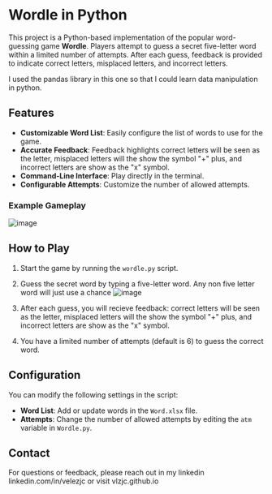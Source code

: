 # Wordle in Python

This project is a Python-based implementation of the popular word-guessing game **Wordle**.
Players attempt to guess a secret five-letter word within a limited number of attempts.
After each guess, feedback is provided to indicate correct letters, misplaced letters, and incorrect letters.

I used the pandas library in this one so that I could learn data manipulation in python.

## Features

- **Customizable Word List**: Easily configure the list of words to use for the game.
- **Accurate Feedback**: 
	Feedback highlights 
	correct letters will be seen as the letter,
	misplaced letters will the show the symbol "+" plus,
	 and incorrect letters are show as the "x" symbol.
- **Command-Line Interface**: Play directly in the terminal.
- **Configurable Attempts**: Customize the number of allowed attempts.

### Example Gameplay

![image](https://github.com/user-attachments/assets/2b811c5a-c61b-4d94-b17c-103153646c0e)

## How to Play

1. Start the game by running the `wordle.py` script.
2. Guess the secret word by typing a five-letter word. Any non five letter word will just use a chance
![image](https://github.com/user-attachments/assets/5b458edd-96d5-4716-b1b5-70775f885ac0)

3. After each guess, you will recieve feedback:
	correct letters will be seen as the letter,
	misplaced letters will the show the symbol "+" plus,
	and incorrect letters are show as the "x" symbol.
4. You have a limited number of attempts (default is 6) to guess the correct word.

## Configuration

You can modify the following settings in the script:

- **Word List**: Add or update words in the `Word.xlsx` file.
- **Attempts**: Change the number of allowed attempts by editing the `atm` variable in `Wordle.py`.

## Contact

For questions or feedback, please reach out in my linkedin linkedin.com/in/velezjc
or visit vlzjc.github.io
